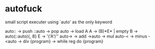 # autofuck
small script executer using `auto' as the only keyword

auto:: -> push
::auto -> pop
auto<A> -> load A
A -> (B)\*E\* | empty
B -> auto(::auto){, 8}
E -> '('A')''
auto-> -> add
->auto -> mul
auto-< -> minus
-<auto -> div
{program} -> while reg do {program}
